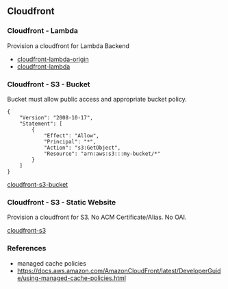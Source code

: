 ## Cloudfront

### Cloudfront - Lambda

Provision a cloudfront for Lambda Backend

- [cloudfront-lambda-origin](cloudfront-lambda-origin.yaml)
- [cloudfront-lambda](cloudfront-lambda.yaml)

### Cloudfront - S3 - Bucket

Bucket must allow public access and appropriate bucket policy.

```
{
    "Version": "2008-10-17",
    "Statement": [
        {
            "Effect": "Allow",
            "Principal": "*",
            "Action": "s3:GetObject",
            "Resource": "arn:aws:s3:::my-bucket/*"
        }
    ]
}
```

[cloudfront-s3-bucket](cloudfront-s3-bucket.yaml)

### Cloudfront - S3 - Static Website

Provision a cloudfront for S3. 
No ACM Certificate/Alias. No OAI.

[cloudfront-s3](cloudfront-s3.yaml)


### References
- managed cache policies
- https://docs.aws.amazon.com/AmazonCloudFront/latest/DeveloperGuide/using-managed-cache-policies.html
